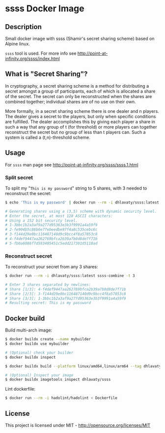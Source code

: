 # ssss Docker Image

## Description

Small docker image with ssss (Shamir's secret sharing scheme) based on Alpine linux.

`ssss` tool is used. For more info see http://point-at-infinity.org/ssss/index.html

## What is "Secret Sharing"?

In cryptography, a secret sharing scheme is a method for distributing a secret amongst a group of participants, each of which is allocated a share of the secret. The secret can only be reconstructed when the shares are combined together; individual shares are of no use on their own.

More formally, in a secret sharing scheme there is one dealer and n players. The dealer gives a secret to the players, but only when specific conditions are fulfilled. The dealer accomplishes this by giving each player a share in such a way that any group of t (for threshold) or more players can together reconstruct the secret but no group of less than t players can. Such a system is called a (t,n)-threshold scheme.

## Usage

For `ssss` man page see http://point-at-infinity.org/ssss/ssss.1.html

### Split secret

To split my "`This is my password`" string to 5 shares, with 3 needed to reconstruct the secret:

```sh
$ echo 'This is my password' | docker run --rm -i dhlavaty/ssss:latest ssss-split -t 2 -n 3

# Generating shares using a (3,5) scheme with dynamic security level.
# Enter the secret, at most 128 ASCII characters:
# Using a 152 bit security level.
# 1-3bbc1b2a3af9a277d95363e3b3f9991a4a59f9
# 2-fe904b5c86b6e77ebeedbe97f4a8c535cebc6c
# 3-f144d29e0bc116487140d9c9bcc4f8a57853c8
# 4-f4def9447aa262769bfca2b39a7b0d8de7f71b
# 5-fb0a6086f7d593405451c5edd217301d5118ad
```

### Reconstruct secret

To reconstruct your secret from any 3 shares:

```sh
$ docker run --rm -i dhlavaty/ssss:latest ssss-combine -t 3

# Enter 3 shares separated by newlines:
# Share [1/3]: 4-f4def9447aa262769bfca2b39a7b0d8de7f71b
# Share [2/3]: 3-f144d29e0bc116487140d9c9bcc4f8a57853c8
# Share [3/3]: 1-3bbc1b2a3af9a277d95363e3b3f9991a4a59f9
# Resulting secret: This is my password
```

## Docker build

Build multi-arch image:

```sh
$ docker buildx create --name mybuilder
$ docker buildx use mybuilder

# (Optional) check your builder
$ docker buildx inspect

$ docker buildx build --platform linux/amd64,linux/arm64 --tag dhlavaty/ssss . --push

# (Optional) Inspect your image
$ docker buildx imagetools inspect dhlavaty/ssss
```

Lint dockerfile:

```sh
$ docker run --rm -i hadolint/hadolint < Dockerfile
```

## License

This project is licensed under MIT - http://opensource.org/licenses/MIT
